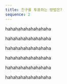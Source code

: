 ```yaml
---
title: 친구를 투표하는 방법은?
sequence: 2
---
```


hahahahahahahahaha

hahahahahahahahaha

hahahahahahahahaha

hahahahahahahahaha

hahahahahahahahaha

hahahahahahahahaha